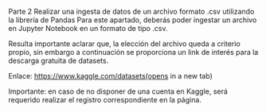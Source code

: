 Parte 2
Realizar una ingesta de datos de un archivo formato .csv utilizando la librería de Pandas
Para este apartado, deberás poder ingestar un archivo en Jupyter Notebook en un formato de tipo .csv. 



Resulta importante aclarar que, la elección del archivo queda a criterio propio, sin embargo a continuación se proporciona un link de interés para la descarga gratuita de datasets.

Enlace: https://www.kaggle.com/datasets(opens in a new tab)

Importante: en caso de no disponer de una cuenta en Kaggle, será requerido realizar el registro correspondiente en la página. 

